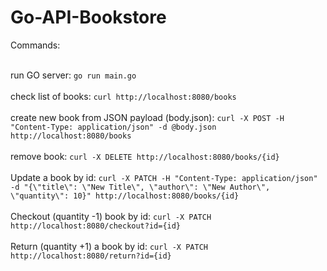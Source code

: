 # Go-API-Bookstore
 
Commands:<br><br>

run GO server: `go run main.go`<br><br>
check list of books: `curl http://localhost:8080/books`<br><br>
create new book from JSON payload (body.json): `curl -X POST -H "Content-Type: application/json" -d @body.json http://localhost:8080/books`<br><br>
remove book: `curl -X DELETE http://localhost:8080/books/{id}`<br><br>
Update a book by id: `curl -X PATCH -H "Content-Type: application/json" -d "{\"title\": \"New Title\", \"author\": \"New Author\", \"quantity\": 10}" http://localhost:8080/books/{id}`<br><br>
Checkout (quantity -1) book by id: `curl -X PATCH http://localhost:8080/checkout?id={id}`<br><br>
Return (quantity +1) a book by id: `curl -X PATCH http://localhost:8080/return?id={id}`<br><br>
